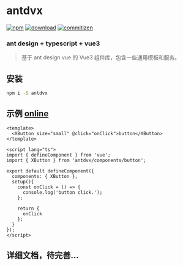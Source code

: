 # antdvx

[![npm][npm-image]][npm-url]
[![download][download-image]][download-url]
[![commitizen][commitizen-image]][commitizen-url]

[npm-image]: https://img.shields.io/npm/v/antdvx.svg?style=for-the-badge
[npm-url]: https://npmjs.com/package/antdvx
[download-image]: https://img.shields.io/npm/dw/antdvx.svg?style=for-the-badge&color=green
[download-url]: https://npmjs.com/package/antdvx
[commitizen-image]: https://img.shields.io/badge/commitizen-friendly-green.svg?style=for-the-badge
[commitizen-url]: http://commitizen.github.io/cz-cli/

### ant design + typescript + vue3
> 基于 ant design vue 的 Vue3 组件库，包含一些通用模板和服务。

## 安装

```bash
npm i -S antdvx
```

## 示例 [online](https://fatesigner.github.io/antdvx/example/)
```vue
<template>
  <XButton size="small" @click="onClick">button</XButton>
</template>

<script lang="ts">
import { defineComponent } from 'vue';
import { XButton } from 'antdvx/components/button';

export default defineComponent({
  components: { XButton },
  setup(){
    const onClick = () => {
      console.log('button click.');
    };
    
    return {
      onClick
    };
  }
});
</script>
```

## 详细文档，待完善...
